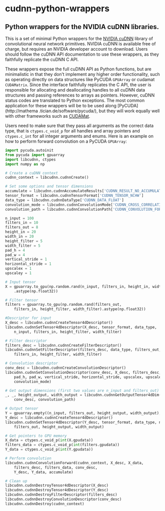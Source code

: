 cudnn-python-wrappers
=====================

Python wrappers for the NVIDIA cuDNN libraries.
-----------------------------------------------

This is a set of minimal Python wrappers for the [NVIDIA cuDNN](https://developer.nvidia.com/cuDNN) library of
convolutional neural network primitives. NVIDIA cuDNN is available free of charge, but requires an NVIDIA developer
account to download. Users should follow the cuDNN API documentation to use these wrappers, as they faithfully
replicate the cuDNN C API.

These wrappers expose the full cuDNN API as Python functions, but are minimalistic in that they don't implement any
higher order functionality, such as operating directly on data structures like PyCUDA ``GPUArray`` or cudamat
``CUDAMatrix``. Since the interface faithfully replicates the C API, the user is responsible for allocating and
deallocating handles to all cuDNN data structures and passing references to arrays as pointers. However, cuDNN status
codes are translated to Python exceptions. The most common application for these wrappers will be to be used along
[PyCUDA] (http://mathema .tician.de/software/pycuda/), but they will work equally well with other frameworks such as
[CUDAMat](https://github.com/cudamat/cudamat).

Users need to make sure that they pass all arguments as the correct data type, that is ``ctypes.c_void_p`` for all
handles and array pointers and ``ctypes.c_int`` for all integer arguments and enums. Here is an example on how to
perform forward convolution on a PyCUDA ``GPUArray``:

```python
import pycuda.autoinit
from pycuda import gpuarray
import libcudnn, ctypes
import numpy as np

# Create a cuDNN context
cudnn_context = libcudnn.cudnnCreate()

# Set some options and tensor dimensions
accumulate = libcudnn.cudnnAccumulateResults['CUDNN_RESULT_NO_ACCUMULATE']
tensor_format = libcudnn.cudnnTensorFormat['CUDNN_TENSOR_NCHW']
data_type = libcudnn.cudnnDataType['CUDNN_DATA_FLOAT']
convolution_mode = libcudnn.cudnnConvolutionMode['CUDNN_CROSS_CORRELATION']
convolution_path = libcudnn.cudnnConvolutionPath['CUDNN_CONVOLUTION_FORWARD']

n_input = 100
filters_in = 10
filters_out = 8
height_in = 20
width_in = 20
height_filter = 5
width_filter = 5
pad_h = 4
pad_w = 4
vertical_stride = 1
horizontal_stride = 1
upscalex = 1
upscaley = 1

# Input tensor
X = gpuarray.to_gpu(np.random.rand(n_input, filters_in, height_in, width_in)
    .astype(np.float32))

# Filter tensor
filters = gpuarray.to_gpu(np.random.rand(filters_out,
    filters_in, height_filter, width_filter).astype(np.float32))

#Descriptor for input
X_desc = libcudnn.cudnnCreateTensor4dDescriptor()
libcudnn.cudnnSetTensor4dDescriptor(X_desc, tensor_format, data_type,
    n_input, filters_in, height_filter, width_filter)

# Filter descriptor
filters_desc = libcudnn.cudnnCreateFilterDescriptor()
libcudnn.cudnnSetFilterDescriptor(filters_desc, data_type, filters_out,
    filters_in, height_filter, width_filter)

# Convolution descriptor
conv_desc = libcudnn.cudnnCreateConvolutionDescriptor()
libcudnn.cudnnSetConvolutionDescriptor(conv_desc, X_desc, filters_desc,
    pad_h, pad_w, vertical_stride, horizontal_stride, upscalex, upscaley,
    convolution_mode)

# Get output dimensions (first two values are n_input and filters_out)
_, _, height_output, width_output = libcudnn.cudnnGetOutputTensor4dDim(
    conv_desc, convolution_path)

# Output tensor
Y = gpuarray.empty((n_input, filters_out, height_output, width_output), np.float32)
Y_desc = libcudnn.cudnnCreateTensor4dDescriptor()
libcudnn.cudnnSetTensor4dDescriptor(Y_desc, tensor_format, data_type, n_input,
    filters_out, height_output, width_output)

# Get pointers to GPU memory
X_data = ctypes.c_void_p(int(X.gpudata))
filters_data = ctypes.c_void_p(int(filters.gpudata))
Y_data = ctypes.c_void_p(int(Y.gpudata))

# Perform convolution
libcudnn.cudnnConvolutionForward(cudnn_context, X_desc, X_data,
    filters_desc, filters_data, conv_desc,
    Y_desc, Y_data, accumulate)

# Clean up
libcudnn.cudnnDestroyTensor4dDescriptor(X_desc)
libcudnn.cudnnDestroyTensor4dDescriptor(Y_desc)
libcudnn.cudnnDestroyFilterDescriptor(filters_desc)
libcudnn.cudnnDestroyConvolutionDescriptor(conv_desc)
libcudnn.cudnnDestroy(cudnn_context)
```
